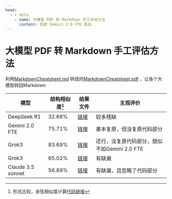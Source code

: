 ```yaml
---
head:
  - - meta
    - name: 大模型 PDF 转 Markdown 手工评估方法
      content: 目前 Gemini 2.0 FTE 胜出
---
```


# 大模型 PDF 转 Markdown 手工评估方法

利用[MarkdownCheatsheet.md](./MarkdownCheatsheet)
转成的[MarkdownCheatsheet.pdf](https://github.com/gantrol/gantrol-blog/blob/main/src/AI/use/pdf/MarkdownCheatsheet.pdf)
，让各个大模型转回Markdown

| 模型                | 结构相似度[^1] | 结果文件                                  | 主观评价                          |
|-------------------|-----------|---------------------------------------|-------------------------------|
| DeepSeek R1       | 32.68%    | [链接](./MarkdownCheatsheet-Deepseek)   | 较多残缺                          |
| Gemini 2.0 FTE    | 75.71%    | [链接](./MarkdownCheatsheet-Gemini2FTE) | 基本复原，但没复原代码部分                 |
| Grok3             | 83.69%    | [链接](./MarkdownCheatsheet-Grok3)      | 还行，没复原代码部分，貌似不如Gemini 2.0 FTE |
| Grok3             | 65.02%    | [链接](./MarkdownCheatsheet-Grok3)      | 有缺漏                           |
| Claude 3.5 sonnet | 56.89%    | [链接](./MarkdownCheatsheet-Gemini2FTE) | 有缺漏，且忽略了代码部分                  |

[^1]: 形式比较，余弦相似度计算[代码链接](https://github.com/gantrol/gantrol-blog/blob/main/src/AI/use/pdf/diff_md.py)
